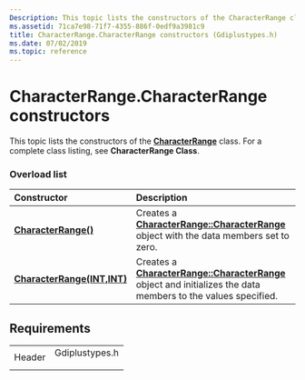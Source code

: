 ```yaml
---
Description: This topic lists the constructors of the CharacterRange class. For a complete class listing, see CharacterRange Class.
ms.assetid: 71ca7e98-71f7-4355-886f-0edf9a3981c9
title: CharacterRange.CharacterRange constructors (Gdiplustypes.h)
ms.date: 07/02/2019
ms.topic: reference
---
```


# CharacterRange.CharacterRange constructors

This topic lists the constructors of the [**CharacterRange**](/windows/win32/api/gdiplustypes/nl-gdiplustypes-characterrange) class. For a complete class listing, see **CharacterRange Class**.

### Overload list



| Constructor                                                                                   | Description                                                                                                                                                                                |
|:----------------------------------------------------------------------------------------------|:-------------------------------------------------------------------------------------------------------------------------------------------------------------------------------------------|
| [**CharacterRange()**](https://msdn.microsoft.com/library/ms536268(v=VS.85).aspx)                     | Creates a [**CharacterRange::CharacterRange**](https://msdn.microsoft.com/library/ms536268(v=VS.85).aspx) object with the data members set to zero.<br/>                                     |
| [**CharacterRange(INT,INT)**](/windows/win32/api/gdiplustypes/nf-gdiplustypes-characterrange-characterrange(int_int)) | Creates a [**CharacterRange::CharacterRange**](/windows/win32/api/gdiplustypes/nf-gdiplustypes-characterrange-characterrange(int_int)) object and initializes the data members to the values specified.<br/> |



## Requirements



|                   |                                                                                           |
|-------------------|-------------------------------------------------------------------------------------------|
| Header<br/> | <dl> <dt>Gdiplustypes.h</dt> </dl> |



 

 